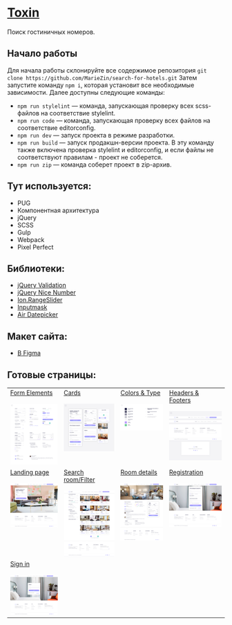 # [Toxin](https://mariezin.github.io/search-for-hotels/)
Поиск гостиничных номеров.

## Начало работы
Для начала работы склонируйте все содержимое репозитория `git clone https://github.com/MarieZin/search-for-hotels.git` Затем запустите команду `npm i`, которая установит все необходимые зависимости. Далее доступны следующие команды:
- `npm run stylelint` — команда, запускающая проверку всех scss-файлов на соответствие stylelint.
- `npm run code` — команда, запускающая проверку всех файлов на соответствие editorconfig.
- `npm run dev` — запуск проекта в режиме разработки.
- `npm run build` — запуск продакшн-версии проекта. В эту команду также включена проверка stylelint и editorconfig, и если файлы не соответствуют правилам - проект не соберется.
- `npm run zip` — команда соберет проект в zip-архив.

## Тут используется:
- PUG
- Компонентная архитектура
- jQuery
- SCSS
- Gulp
- Webpack
- Pixel Perfect

## Библиотеки:
- [jQuery Validation ](https://jqueryvalidation.org/)
- [jQuery Nice Number](https://www.npmjs.com/package/jquery.nice-number)
- [Ion.RangeSlider](http://ionden.com/a/plugins/ion.rangeslider/index.html)
- [Inputmask](https://robinherbots.github.io/Inputmask/)
- [Air Datepicker](https://air-datepicker.com/ru)

## Макет сайта:
- [В Figma](https://www.figma.com/design/7W5R6uxAk0vCVzFZcPVegk/Untitled?t=UA9JdK1Lq5xzQqtc-0)


## Готовые страницы:
<table>
    <tr valign="top">
        <td>
            <a href='https://mariezin.github.io/search-for-hotels/form-elements.html'>Form Elements</a><br><br>
            <img src='./pixel-perfect/form-elements.jpg' width='200'>
        </td>
        <td>
            <a href='https://mariezin.github.io/search-for-hotels/cards.html'>Cards</a><br><br>
            <img src='./pixel-perfect/cards.jpg' width='200'>
        </td>
        <td>
            <a href='https://mariezin.github.io/search-for-hotels/colors-type.html'>Colors & Type</a><br><br>
            <img src='./pixel-perfect/colors-type.jpg' width='200'>
        </td>
        <td>
            <a href='https://mariezin.github.io/search-for-hotels/headers-footers.html'>Headers & Footers</a><br><br>
            <img src='./pixel-perfect/headers-footers.jpg' width='200'>
        </td>
    </tr>
    <tr valign="top">
        <td>
            <a href='https://mariezin.github.io/search-for-hotels/index.html'>Landing page</a><br><br>
            <img src='./pixel-perfect/landing-page.jpg' width='200'>
        </td>
        <td>
            <a href='https://mariezin.github.io/search-for-hotels/search-room.html'>Search room/Filter</a><br><br>
            <img src='./pixel-perfect/search-room-filter.jpg' width='200'>
        </td>
        <td>
            <a href='https://mariezin.github.io/search-for-hotels/room-details.html'>Room details</a><br><br>
            <img src='./pixel-perfect/room-details.jpg' width='200'>
        </td>
        <td>
            <a href='https://mariezin.github.io/search-for-hotels/user-registration.html'>Registration</a><br><br>
            <img src='./pixel-perfect/registration.jpg' width='200'>
        </td>
    </tr>
    <tr valign="top">
        <td>
            <a href='https://mariezin.github.io/search-for-hotels/user-login.html'>Sign in</a><br><br>
            <img src='./pixel-perfect/sign-in.jpg' width='200'>
        </td>
    </tr>
</table>
